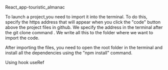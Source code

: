 React_app-touristic_almanac

To launch a project,you need to import it into the terminal. To do this, specify the https address that will appear when you click the "code" button above the project files in github. We specify the address in the terminal after the git clone command . We write all this to the folder where we want to import the code.</i>

After importing the files, you need to open the root folder in the terminal and install all the dependencies using the "npm install" command.

Using hook useRef
